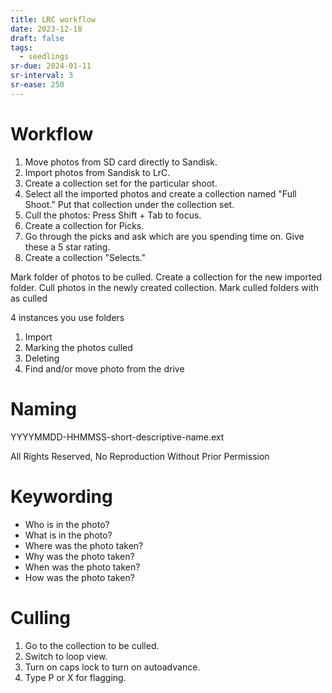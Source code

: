 ```yaml
---
title: LRC workflow
date: 2023-12-18
draft: false
tags:
  - seedlings
sr-due: 2024-01-11
sr-interval: 3
sr-ease: 250
---
```

# Workflow

1. Move photos from SD card directly to Sandisk.
2. Import photos from Sandisk to LrC.
3. Create a collection set for the particular shoot.
4. Select all the imported photos and create a collection named "Full Shoot." Put that collection under the collection set.
5. Cull the photos: Press Shift + Tab to focus.
6. Create a collection for Picks.
7. Go through the picks and ask which are you spending time on. Give these a 5 star rating.
8. Create a collection "Selects."

Mark folder of photos to be culled.
Create a collection for the new imported folder.
Cull photos in the newly created collection.
Mark culled folders with as culled

4 instances you use folders
1. Import
2. Marking the photos culled
3. Deleting
4. Find and/or move photo from the drive

# Naming

YYYYMMDD-HHMMSS-short-descriptive-name.ext

All Rights Reserved, No Reproduction Without Prior Permission

# Keywording

- Who is in the photo?
- What is in the photo?
- Where was the photo taken?
- Why was the photo taken?
- When was the photo taken?
- How was the photo taken?

# Culling

1. Go to the collection to be culled.
2. Switch to loop view.
3. Turn on caps lock to turn on autoadvance.
4. Type P or X for flagging.